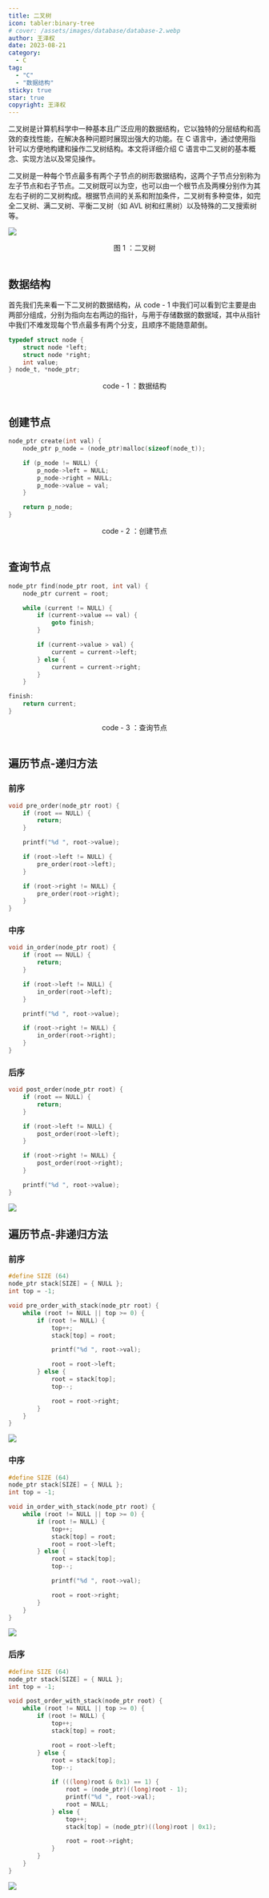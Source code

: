 ```yaml
---
title: 二叉树
icon: tabler:binary-tree
# cover: /assets/images/database/database-2.webp
author: 王泽权
date: 2023-08-21
category:
  - C
tag:
  - "C"
  - "数据结构"
sticky: true
star: true
copyright: 王泽权
---
```


二叉树是计算机科学中一种基本且广泛应用的数据结构，它以独特的分层结构和高效的查找性能，在解决各种问题时展现出强大的功能。在 C 语言中，通过使用指针可以方便地构建和操作二叉树结构。本文将详细介绍 C 语言中二叉树的基本概念、实现方法以及常见操作。

二叉树是一种每个节点最多有两个子节点的树形数据结构，这两个子节点分别称为左子节点和右子节点。二叉树既可以为空，也可以由一个根节点及两棵分别作为其左右子树的二叉树构成。根据节点间的关系和附加条件，二叉树有多种变体，如完全二叉树、满二叉树、平衡二叉树（如 AVL 树和红黑树）以及特殊的二叉搜索树等。

![](./image/binarytree.svg)

<center>图 1 ：二叉树</center><br>

## 数据结构

首先我们先来看一下二叉树的数据结构，从 code - 1 中我们可以看到它主要是由两部分组成，分别为指向左右两边的指针，与用于存储数据的数据域，其中从指针中我们不难发现每个节点最多有两个分支，且顺序不能随意颠倒。

```c
typedef struct node {
    struct node *left;
    struct node *right;
    int value;
} node_t, *node_ptr;
```

<center>code - 1 ：数据结构</center><br>

## 创建节点

```c
node_ptr create(int val) {
    node_ptr p_node = (node_ptr)malloc(sizeof(node_t));

    if (p_node != NULL) {
        p_node->left = NULL;
        p_node->right = NULL;
        p_node->value = val;
    }

    return p_node;
}
```

<center>code - 2 ：创建节点</center><br>

## 查询节点

```c
node_ptr find(node_ptr root, int val) {
    node_ptr current = root;

    while (current != NULL) {
        if (current->value == val) {
            goto finish;
        }

        if (current->value > val) {
            current = current->left;
        } else {
            current = current->right;
        }
    }

finish:
    return current;
}
```

<center>code - 3 ：查询节点</center><br>

## 遍历节点-递归方法

### 前序

```c
void pre_order(node_ptr root) {
    if (root == NULL) {
        return;
    }

    printf("%d ", root->value);

    if (root->left != NULL) {
        pre_order(root->left);
    }

    if (root->right != NULL) {
        pre_order(root->right);
    }
}
```

### 中序

```c
void in_order(node_ptr root) {
    if (root == NULL) {
        return;
    }

    if (root->left != NULL) {
        in_order(root->left);
    }

    printf("%d ", root->value);

    if (root->right != NULL) {
        in_order(root->right);
    }
}
```

### 后序

```c
void post_order(node_ptr root) {
    if (root == NULL) {
        return;
    }

    if (root->left != NULL) {
        post_order(root->left);
    }

    if (root->right != NULL) {
        post_order(root->right);
    }

    printf("%d ", root->value);
}
```

![](./image/recursion.svg)

## 遍历节点-非递归方法

### 前序

```c
#define SIZE (64)
node_ptr stack[SIZE] = { NULL };
int top = -1;

void pre_order_with_stack(node_ptr root) {
    while (root != NULL || top >= 0) {
        if (root != NULL) {
            top++;
            stack[top] = root;

            printf("%d ", root->val);

            root = root->left;
        } else {
            root = stack[top];
            top--;

            root = root->right;
        }
    }
}
```

![](./image/pre_order_with_stack.svg)

### 中序

```c
#define SIZE (64)
node_ptr stack[SIZE] = { NULL };
int top = -1;

void in_order_with_stack(node_ptr root) {
    while (root != NULL || top >= 0) {
        if (root != NULL) {
            top++;
            stack[top] = root;
            root = root->left;
        } else {
            root = stack[top];
            top--;

            printf("%d ", root->val);

            root = root->right;
        }
    }
}
```

![](./image/in_order_with_stack.svg)

### 后序

```c
#define SIZE (64)
node_ptr stack[SIZE] = { NULL };
int top = -1;

void post_order_with_stack(node_ptr root) {
    while (root != NULL || top >= 0) {
        if (root != NULL) {
            top++;
            stack[top] = root;

            root = root->left;
        } else {
            root = stack[top];
            top--;

            if (((long)root & 0x1) == 1) {
                root = (node_ptr)((long)root - 1);
                printf("%d ", root->val);
                root = NULL;
            } else {
                top++;
                stack[top] = (node_ptr)((long)root | 0x1);

                root = root->right;
            }
        }
    }
}
```

![](./image/post_order_with_stack.svg)
